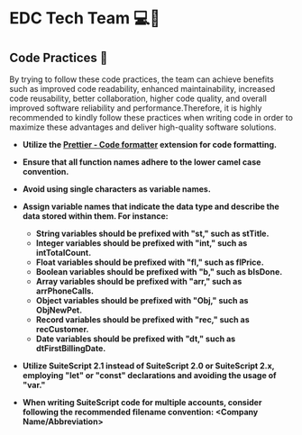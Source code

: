 # EDC Tech Team 💻🚀

## **Code Practices 🚥**

By trying to follow these code practices, the team can achieve benefits such as improved code readability, enhanced maintainability, increased code reusability, better collaboration, higher code quality, and overall improved software reliability and performance.Therefore, it is highly recommended to kindly follow these practices when writing code in order to maximize these advantages and deliver high-quality software solutions.

- **Utilize the [Prettier - Code formatter](https://marketplace.visualstudio.com/items?itemName=esbenp.prettier-vscode) extension for code formatting.**
- **Ensure that all function names adhere to the lower camel case convention.**
- **Avoid using single characters as variable names.**
- **Assign variable names that indicate the data type and describe the data stored within them. For instance:**
    - **String variables should be prefixed with "st," such as stTitle.**
    - **Integer variables should be prefixed with "int," such as intTotalCount.**
    - **Float variables should be prefixed with "fl," such as flPrice.**
    - **Boolean variables should be prefixed with "b," such as bIsDone.**
    - **Array variables should be prefixed with "arr," such as arrPhoneCalls.**
    - **Object variables should be prefixed with "Obj," such as ObjNewPet.**
    - **Record variables should be prefixed with "rec," such as recCustomer.**
    - **Date variables should be prefixed with "dt," such as dtFirstBillingDate.**
- **Utilize SuiteScript 2.1 instead of SuiteScript 2.0 or
SuiteScript 2.x, employing "let" or "const" declarations and avoiding
the usage of "var."**
- **When writing SuiteScript code for multiple accounts, consider following the recommended filename convention: <Company
Name/Abbreviation>*<Script Type>*<Requirement Description>.js. For example, EDC_CS_SetTaxable.js.**
    
    The suggested Script Types are as follows:
    
    - **CS – Client Scripts**
    - **UE – User Events**
    - **SL – Suitelet**
    - **RL – RESTlet**
    - **PL – Portlet**
    - **SC – Scheduled**
    - **MR – Map/Reduce**
    - **Gl – SuiteGL**
    - **WA – Workflow Action**
    - **MU – Mass Update**
    - **BI – Bundle Installation**
- **Enclose your functions within try-catch blocks.**
- **Avoid hard-coding URL links; instead, utilize the N/url module to construct URLs.**
- **Ensure that log messages in the script convey meaningful
business information, including record ID, record type, and other
relevant details. Each log message should provide a clear understanding
of the script's intended functionality.**
- **Log important steps in each script as Audit entries.**
- **Thorough logging enhances code readability and facilitates effective issue and error debugging.**
- **Break down your code into reusable modules and functions to promote code organization, maintainability, and reusability**